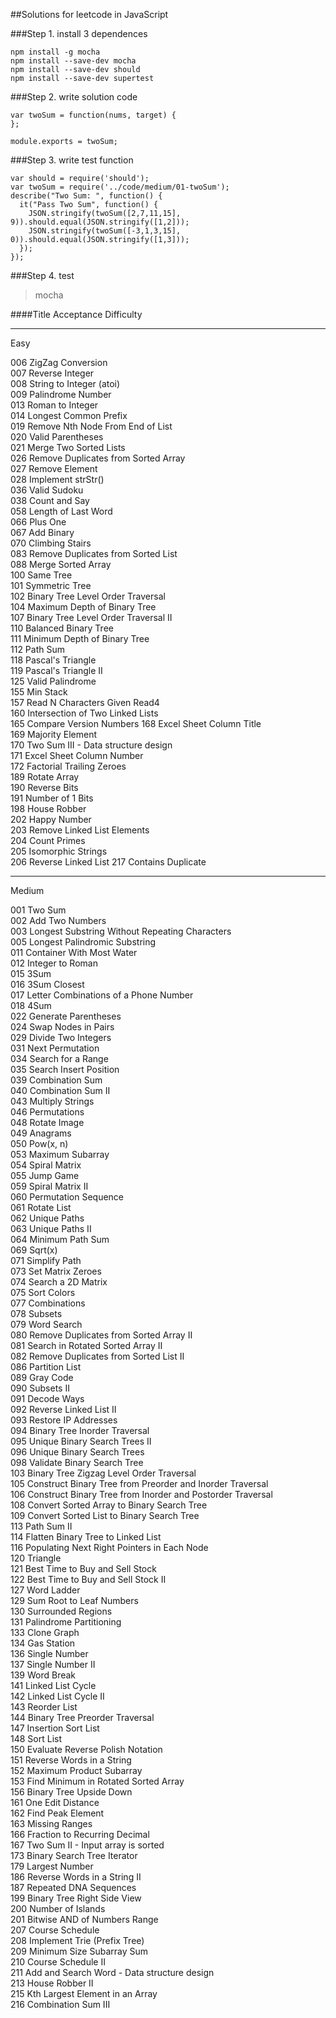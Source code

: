 ##Solutions for leetcode in JavaScript  

###Step 1. install 3 dependences  
````
npm install -g mocha  
npm install --save-dev mocha    
npm install --save-dev should    
npm install --save-dev supertest   

````
###Step 2. write solution code  
````
var twoSum = function(nums, target) {
};

module.exports = twoSum;
````
  
###Step 3. write test function  
````
var should = require('should');
var twoSum = require('../code/medium/01-twoSum');
describe("Two Sum: ", function() {
  it("Pass Two Sum", function() {
    JSON.stringify(twoSum([2,7,11,15], 9)).should.equal(JSON.stringify([1,2]));
    JSON.stringify(twoSum([-3,1,3,15], 0)).should.equal(JSON.stringify([1,3]));
  });
});

````


###Step 4. test  

> mocha   



####Title Acceptance Difficulty

---------------------
Easy   

006	ZigZag Conversion  
007	Reverse Integer  
008	String to Integer (atoi)	 
009	Palindrome Number	 
013	Roman to Integer  
014	Longest Common Prefix	 
019	Remove Nth Node From End of List   
020	Valid Parentheses	 
021	Merge Two Sorted Lists	   
026	Remove Duplicates from Sorted Array	  
027	Remove Element	 
028	Implement strStr()	 
036	Valid Sudoku	 
038	Count and Say	  
058	Length of Last Word	   
066	Plus One	 
067	Add Binary	  
070	Climbing Stairs	 
083	Remove Duplicates from Sorted List	 
088	Merge Sorted Array	
100	Same Tree	 
101	Symmetric Tree	
102	Binary Tree Level Order Traversal	 
104	Maximum Depth of Binary Tree	
107	Binary Tree Level Order Traversal II	
110	Balanced Binary Tree	
111	Minimum Depth of Binary Tree	
112	Path Sum	 
118	Pascal's Triangle	 
119	Pascal's Triangle II	
125	Valid Palindrome	
155	Min Stack	 
157	Read N Characters Given Read4  
160	Intersection of Two Linked Lists  
165	Compare Version Numbers	
168	Excel Sheet Column Title	
169	Majority Element	
170	Two Sum III - Data structure design 	
171	Excel Sheet Column Number	 
172	Factorial Trailing Zeroes	 
189	Rotate Array	
190	Reverse Bits	
191	Number of 1 Bits	
198	House Robber	
202	Happy Number	
203	Remove Linked List Elements	 
204	Count Primes	
205	Isomorphic Strings	
206	Reverse Linked List	
217	Contains Duplicate	

--------------------------------  
Medium  

001	Two Sum	 
002	Add Two Numbers	 
003	Longest Substring Without Repeating Characters	 
005	Longest Palindromic Substring	 
011	Container With Most Water	 
012	Integer to Roman	 
015	3Sum	 
016	3Sum Closest	 
017	Letter Combinations of a Phone Number	 
018	4Sum	 
022	Generate Parentheses	 
024	Swap Nodes in Pairs	 
029	Divide Two Integers	 
031	Next Permutation	 
034	Search for a Range	 
035	Search Insert Position	 
039	Combination Sum	 
040	Combination Sum II	
043	Multiply Strings	 
046	Permutations	 
048	Rotate Image	 
049	Anagrams	 
050	Pow(x, n)	 
053	Maximum Subarray	 
054	Spiral Matrix	 
055	Jump Game	 
059	Spiral Matrix II	 
060	Permutation Sequence	 
061	Rotate List	 
062	Unique Paths	 
063	Unique Paths II	 
064	Minimum Path Sum	 
069	Sqrt(x)	 
071	Simplify Path	 
073	Set Matrix Zeroes	 
074	Search a 2D Matrix	 
075	Sort Colors	 
077	Combinations	 
078	Subsets	 
079	Word Search	 
080	Remove Duplicates from Sorted Array II	 
081	Search in Rotated Sorted Array II	 
082	Remove Duplicates from Sorted List II	 
086	Partition List	 
089	Gray Code	 
090	Subsets II	 
091	Decode Ways	 
092	Reverse Linked List II	 
093	Restore IP Addresses	 
094	Binary Tree Inorder Traversal	 
095	Unique Binary Search Trees II	 
096	Unique Binary Search Trees	 
098	Validate Binary Search Tree	 
103	Binary Tree Zigzag Level Order Traversal	 
105	Construct Binary Tree from Preorder and Inorder Traversal	 
106	Construct Binary Tree from Inorder and Postorder Traversal	 
108	Convert Sorted Array to Binary Search Tree	 
109	Convert Sorted List to Binary Search Tree	 
113	Path Sum II	 
114	Flatten Binary Tree to Linked List	 
116	Populating Next Right Pointers in Each Node	 
120	Triangle	 
121	Best Time to Buy and Sell Stock	 
122	Best Time to Buy and Sell Stock II	 
127	Word Ladder	 
129	Sum Root to Leaf Numbers	 
130	Surrounded Regions	 
131	Palindrome Partitioning	 
133	Clone Graph	 
134	Gas Station	 
136	Single Number	 
137	Single Number II	 
139	Word Break	 
141	Linked List Cycle	 
142	Linked List Cycle II	 
143	Reorder List	 
144	Binary Tree Preorder Traversal	 
147	Insertion Sort List	 
148	Sort List	 
150	Evaluate Reverse Polish Notation	 
151	Reverse Words in a String	 
152	Maximum Product Subarray	 
153	Find Minimum in Rotated Sorted Array	 
156	Binary Tree Upside Down 	 
161	One Edit Distance 	 
162	Find Peak Element	 
163	Missing Ranges 	 
166	Fraction to Recurring Decimal	 
167	Two Sum II - Input array is sorted 	 
173	Binary Search Tree Iterator	 
179	Largest Number	 
186	Reverse Words in a String II 	 
187	Repeated DNA Sequences	 
199	Binary Tree Right Side View	 
200	Number of Islands	 
201	Bitwise AND of Numbers Range	 
207	Course Schedule	 
208	Implement Trie (Prefix Tree)	 
209	Minimum Size Subarray Sum	 
210	Course Schedule II	 
211	Add and Search Word - Data structure design  
213	House Robber II	 
215	Kth Largest Element in an Array	 
216	Combination Sum III	  

